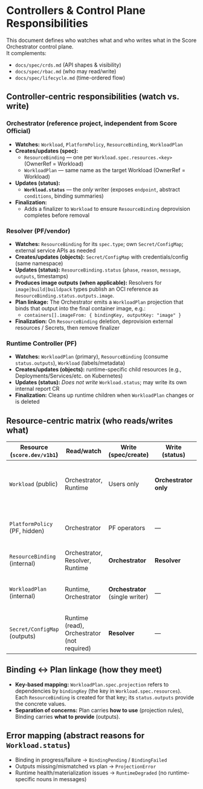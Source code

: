 
# Controllers & Control Plane Responsibilities

This document defines who watches what and who writes what in the Score Orchestrator control plane.  
It complements:
- `docs/spec/crds.md` (API shapes & visibility)
- `docs/spec/rbac.md` (who may read/write)
- `docs/spec/lifecycle.md` (time-ordered flow)

## Controller-centric responsibilities (watch vs. write)

### Orchestrator (reference project, independent from Score Official)
- **Watches:** `Workload`, `PlatformPolicy`, `ResourceBinding`, `WorkloadPlan`
- **Creates/updates (spec):**
  - `ResourceBinding` — one per `Workload.spec.resources.<key>` (OwnerRef = Workload)
  - `WorkloadPlan` — same name as the target Workload (OwnerRef = Workload)
- **Updates (status):**
  - **`Workload.status`** — the *only* writer (exposes `endpoint`, abstract `conditions`, binding summaries)
- **Finalization:**
  - Adds a finalizer to `Workload` to ensure `ResourceBinding` deprovision completes before removal

### Resolver (PF/vendor)
- **Watches:** `ResourceBinding` for its `spec.type`; own `Secret/ConfigMap`; external service APIs as needed
- **Creates/updates (objects):** `Secret/ConfigMap` with credentials/config (same namespace)
- **Updates (status):** `ResourceBinding.status` (`phase`, `reason`, `message`, `outputs`, timestamps)
- **Produces image outputs (when applicable):** Resolvers for `image|build|buildpack` types publish an OCI reference as `ResourceBinding.status.outputs.image`.
- **Plan linkage:** The Orchestrator emits a `WorkloadPlan` projection that binds that output into the final container image, e.g.:
  - `containers[].imageFrom: { bindingKey, outputKey: "image" }`
- **Finalization:** On `ResourceBinding` deletion, deprovision external resources / Secrets, then remove finalizer

### Runtime Controller (PF)
- **Watches:** `WorkloadPlan` (primary), `ResourceBinding` (consume `status.outputs`), `Workload` (labels/metadata)
- **Creates/updates (objects):** runtime-specific child resources (e.g., Deployments/Services/etc. on Kubernetes)
- **Updates (status):** *Does not write* `Workload.status`; may write its own internal report CR
- **Finalization:** Cleans up runtime children when `WorkloadPlan` changes or is deleted

## Resource-centric matrix (who reads/writes what)

| Resource (`score.dev/v1b1`) | Read/watch                                 | Write (spec/create)           | Write (status)            | Notes |
|---|---|---|---|---|
| `Workload` (public)         | Orchestrator, Runtime                      | Users only                    | **Orchestrator only**     | Orchestrator attaches a finalizer to control deletion order |
| `PlatformPolicy` (PF, hidden) | Orchestrator                              | PF operators                  | —                         | Cluster-scoped; hidden from users via RBAC |
| `ResourceBinding` (internal) | Orchestrator, Resolver, Runtime           | **Orchestrator**              | **Resolver**              | One per `resources.<key>` |
| `WorkloadPlan` (internal)   | Runtime, Orchestrator                      | **Orchestrator** (single writer) | —                      | Same name as Workload; OwnerRef = Workload |
| `Secret/ConfigMap` (outputs) | Runtime (read), Orchestrator (not required) | **Resolver**                 | —                         | Same namespace; hidden from users |

## Binding ↔ Plan linkage (how they meet)
- **Key-based mapping:** `WorkloadPlan.spec.projection` refers to dependencies by `bindingKey` (the key in `Workload.spec.resources`).  
  Each `ResourceBinding` is created for that key; its `status.outputs` provide the concrete values.
- **Separation of concerns:** Plan carries **how to use** (projection rules), Binding carries **what to provide** (outputs).

## Error mapping (abstract reasons for `Workload.status`)
- Binding in progress/failure → `BindingPending` / `BindingFailed`
- Outputs missing/mismatched vs plan → `ProjectionError`
- Runtime health/materialization issues → `RuntimeDegraded` (no runtime-specific nouns in messages)
